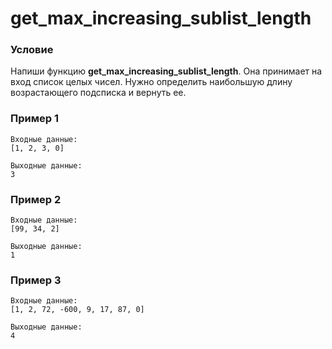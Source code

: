 # get_max_increasing_sublist_length

### **Условие**

Напиши функцию **get_max_increasing_sublist_length**. Она принимает на вход список целых чисел. Нужно определить наибольшую длину возрастающего подсписка и вернуть ее.

### Пример 1

```
Входные данные:
[1, 2, 3, 0]

Выходные данные:
3
```

### Пример 2

```
Входные данные:
[99, 34, 2]

Выходные данные:
1
```

### Пример 3

```
Входные данные:
[1, 2, 72, -600, 9, 17, 87, 0]

Выходные данные:
4
```